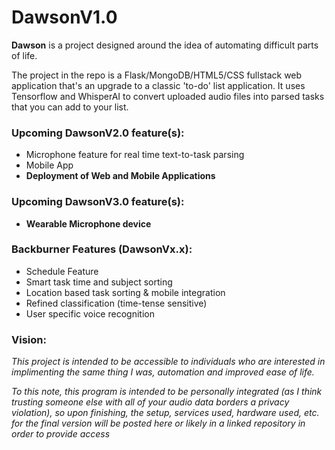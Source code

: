 # DawsonV1.0

**Dawson** is a project designed around the idea of automating difficult parts of life.

The project in the repo is a Flask/MongoDB/HTML5/CSS fullstack web application that's an upgrade to a classic 'to-do' list application. It uses Tensorflow and WhisperAI to convert uploaded audio files into parsed tasks that you can add to your list.

### Upcoming DawsonV2.0 feature(s):
+ Microphone feature for real time text-to-task parsing
+ Mobile App
+ **Deployment of Web and Mobile Applications**

### Upcoming DawsonV3.0 feature(s):
+ **Wearable Microphone device**

### Backburner Features (DawsonVx.x):
+ Schedule Feature
+ Smart task time and subject sorting
+ Location based task sorting & mobile integration
+ Refined classification (time-tense sensitive)
+ User specific voice recognition

### Vision:
*This project is intended to be accessible to individuals who are interested in implimenting the same thing I was, automation and improved ease of life.*

*To this note, this program is intended to be personally integrated (as I think trusting someone else with all of your audio data borders a privacy violation), so upon finishing, the setup, services used, hardware used, etc. for the final version will be posted here or likely in a linked repository in order to provide access*
